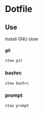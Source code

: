 # Dotfile

## Use

Install GNU stow

#### git

```
stow git
```

### bashrc

```
stow bashrc
```

### prompt

```
stow prompt
```
